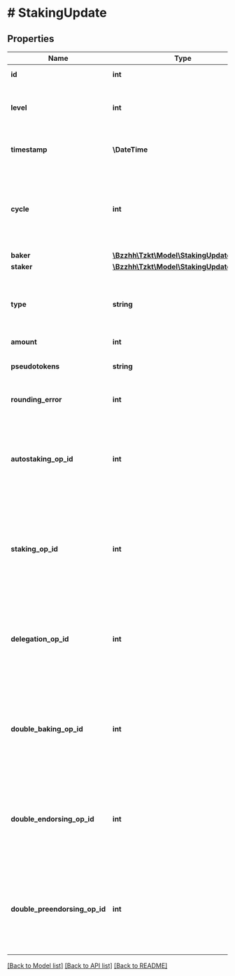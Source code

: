 # # StakingUpdate

## Properties

Name | Type | Description | Notes
------------ | ------------- | ------------- | -------------
**id** | **int** | Internal TzKT ID.   **[sortable]** | [optional]
**level** | **int** | Level of the block where the staking update happened.   **[sortable]** | [optional]
**timestamp** | **\DateTime** | Timestamp of the block where the staking update happened. | [optional]
**cycle** | **int** | For &#x60;unstake&#x60;, &#x60;restake&#x60;, &#x60;finalize&#x60; and &#x60;slash_unstaked&#x60; update types it&#39;s freezer cycle, othrewise it&#39;s cycle of the block. | [optional]
**baker** | [**\Bzzhh\Tzkt\Model\StakingUpdateBaker**](StakingUpdateBaker.md) |  | [optional]
**staker** | [**\Bzzhh\Tzkt\Model\StakingUpdateStaker**](StakingUpdateStaker.md) |  | [optional]
**type** | **string** | Staking update type (&#x60;stake&#x60;, &#x60;unstake&#x60;, &#x60;restake&#x60;, &#x60;finalize&#x60;, &#x60;slash_staked&#x60;, &#x60;slash_unstaked&#x60;). | [optional]
**amount** | **int** | Amount (mutez). | [optional]
**pseudotokens** | **string** | Amount of staking pseudotokens minted or burnt. | [optional]
**rounding_error** | **int** | Protocol rounding error, appearing after slashing. | [optional]
**autostaking_op_id** | **int** | Id of the operation, caused the staking update. If all &#x60;..OpId&#x60; fields are null, then the staking update was produced by the protocol migration. | [optional]
**staking_op_id** | **int** | Id of the operation, caused the staking update. If all &#x60;..OpId&#x60; fields are null, then the staking update was produced by the protocol migration. | [optional]
**delegation_op_id** | **int** | Id of the operation, caused the staking update. If all &#x60;..OpId&#x60; fields are null, then the staking update was produced by the protocol migration. | [optional]
**double_baking_op_id** | **int** | Id of the operation, caused the staking update. If all &#x60;..OpId&#x60; fields are null, then the staking update was produced by the protocol migration. | [optional]
**double_endorsing_op_id** | **int** | Id of the operation, caused the staking update. If all &#x60;..OpId&#x60; fields are null, then the staking update was produced by the protocol migration. | [optional]
**double_preendorsing_op_id** | **int** | Id of the operation, caused the staking update. If all &#x60;..OpId&#x60; fields are null, then the staking update was produced by the protocol migration. | [optional]

[[Back to Model list]](../../README.md#models) [[Back to API list]](../../README.md#endpoints) [[Back to README]](../../README.md)
